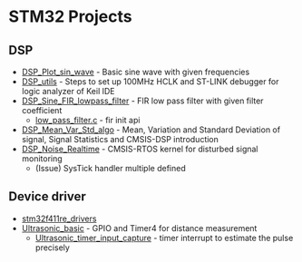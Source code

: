 # STM32 Projects


## DSP

* [DSP_Plot_sin_wave](https://github.com/syokujinau/STM32_Embedded_Projects/tree/master/) - Basic sine wave with given frequencies
* [DSP_utils](https://github.com/syokujinau/STM32_Embedded_Projects/tree/master/DSP_utils) - Steps to set up 100MHz HCLK and ST-LINK debugger for logic analyzer of Keil IDE
* [DSP_Sine_FIR_lowpass_filter](https://github.com/syokujinau/STM32_Embedded_Projects/tree/master/DSP_Sine_FIR_lowpass_filter) - FIR low pass filter with given filter coefficient
    - [low_pass_filter.c](https://github.com/syokujinau/STM32_Embedded_Projects/blob/master/DSP_Sine_FIR_lowpass_filter/low_pass_filter.c) - fir init api
* [DSP_Mean_Var_Std_algo](https://github.com/syokujinau/STM32_Embedded_Projects/tree/master/DSP_Mean_Var_Std_algo) - Mean, Variation and Standard Deviation of signal, Signal Statistics and CMSIS-DSP introduction
* [DSP_Noise_Realtime](https://github.com/syokujinau/STM32_Embedded_Projects/tree/master/DSP_Noise_Realtime) - CMSIS-RTOS kernel for disturbed signal monitoring
    - (Issue) SysTick handler multiple defined


## Device driver

* [stm32f411re_drivers](https://github.com/syokujinau/STM32_Embedded_Projects/tree/master/stm32f411re_drivers)
* [Ultrasonic_basic](https://github.com/syokujinau/STM32_Embedded_Projects/tree/master/Ultrasonic_basic) - GPIO and Timer4 for distance measurement
    - [Ultrasonic_timer_input_capture](https://github.com/syokujinau/STM32_Embedded_Projects/tree/master/Ultrasonic_timer_input_capture) - timer interrupt to estimate the pulse precisely
